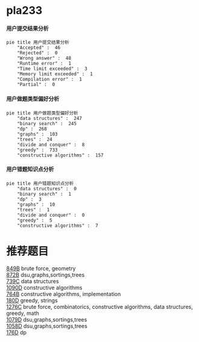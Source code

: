 # pla233

<!-- tabs:start -->



#### **用户提交结果分析**

```mermaid
pie title 用户提交结果分析
    "Accepted" :  46
    "Rejected" :  0
    "Wrong answer" :  48
    "Runtime error" :  1
    "Time limit exceeded" :  3
    "Memory limit exceeded" :  1
    "Compilation error" :  1
    "Partial" :  0
```

#### **用户做题类型偏好分析**

```mermaid
pie title 用户做题类型偏好分析
    "data structures" :  247
    "binary search" :  245
    "dp" :  268
    "graphs" :  103
    "trees" :  24
    "divide and conquer" :  8
    "greedy" :  733
    "constructive algorithms" :  157
```
#### **用户错题知识点分析**

```mermaid
pie title 用户错题知识点分析
    "data structures" :  0
    "binary search" :  1
    "dp" :  3
    "graphs" :  10
    "trees" :  1
    "divide and conquer" :  0
    "greedy" :  5
    "constructive algorithms" :  7
```



<!-- tabs:end -->
# 推荐题目
[849B](https://codeforces.com/contest/849/problem/B)		brute force,
                        geometry		  
[872B](https://codeforces.com/contest/872/problem/B)		dsu,graphs,sortings,trees		  
[739C](https://codeforces.com/contest/739/problem/C)		data structures		  
[1090D](https://codeforces.com/contest/1090/problem/D)		constructive algorithms		  
[764B](https://codeforces.com/contest/764/problem/B)		constructive algorithms,
                        implementation		  
[180D](https://codeforces.com/contest/180/problem/D)		greedy,
                        strings		  
[1276C](https://codeforces.com/contest/1276/problem/C)		brute force,
                        combinatorics,
                        constructive algorithms,
                        data structures,
                        greedy,
                        math		  
[1079D](https://codeforces.com/contest/1079/problem/D)		dsu,graphs,sortings,trees		  
[1058D](https://codeforces.com/contest/1058/problem/D)		dsu,graphs,sortings,trees		  
[176D](https://codeforces.com/contest/176/problem/D)		dp		  

